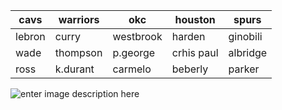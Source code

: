 | cavs   | warriors | okc       | houston    | spurs    |
|--------|----------|-----------|------------|----------|
| lebron | curry    | westbrook | harden     | ginobili |
| wade   | thompson | p.george  | crhis paul | albridge |
| ross   | k.durant | carmelo   | beberly    | parker   |


![enter image description here](https://images-na.ssl-images-amazon.com/images/I/510yoyzmnSL._SX331_BO1,204,203,200_.jpg)


